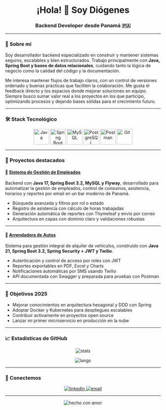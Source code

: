 <h1 align="center">¡Hola! 👋 Soy Diógenes</h1>
<h3 align="center">Backend Developer desde Panamá 🇵🇦</h3>

---

### 🚀 Sobre mí

Soy desarrollador backend especializado en construir y mantener sistemas seguros, escalables y bien estructurados. Trabajo principalmente con **Java, Spring Boot y bases de datos relacionales**, cuidando tanto la lógica de negocio como la calidad del código y la documentación.

Me interesa mantener flujos de trabajo claros, con un control de versiones ordenado y buenas prácticas que faciliten la colaboración. Me gusta el feedback directo y los espacios donde mejorar soluciones en equipo.  
Siempre busco sumar valor real a los proyectos en los que participo, optimizando procesos y dejando bases sólidas para el crecimiento futuro.

---

### 🛠️ Stack Tecnológico

<p align="center">
  <img src="https://cdn.jsdelivr.net/gh/devicons/devicon/icons/java/java-original.svg" width="50" alt="Java"/>
  <img src="https://cdn.jsdelivr.net/gh/devicons/devicon/icons/spring/spring-original.svg" width="50" alt="Spring Boot"/>
  <img src="https://cdn.jsdelivr.net/gh/devicons/devicon/icons/mysql/mysql-original.svg" width="50" alt="MySQL"/>
  <img src="https://cdn.jsdelivr.net/gh/devicons/devicon/icons/postgresql/postgresql-original.svg" width="50" alt="PostgreSQL"/>
  <img src="https://www.vectorlogo.zone/logos/getpostman/getpostman-icon.svg" width="50" alt="Postman"/>
  <img src="https://www.vectorlogo.zone/logos/git-scm/git-scm-icon.svg" width="50" alt="Git"/>
</p>

---

### 🌟 Proyectos destacados

#### 💼 [Sistema de Gestión de Empleados](https://github.com/dio-quincarDev/Gestion-de-Empleados)
Backend con **Java 17, Spring Boot 3.2, MySQL y Flyway**, desarrollado para automatizar la gestión de empleados, control de consumos, asistencia, horarios y reportes por email en un bar moderno de Panamá.

- Búsqueda avanzada y filtros por rol o estado
- Registro de asistencia con cálculo de horas trabajadas
- Generación automática de reportes con Thymeleaf y envío por correo
- Arquitectura en capas con dominio claro y validaciones robustas

---

#### 🚗 [Arrendadora de Autos](https://github.com/dio-quincarDev/ArrendadoraDeAutos)
Sistema para gestión integral de alquiler de vehículos, construido con **Java 21, Spring Boot 3.2, Spring Security + JWT y Twilio**.

- Autenticación y control de acceso por roles con JWT
- Reportes exportables en PDF, Excel y Charts
- Notificaciones automáticas por SMS usando Twilio
- API documentada con Swagger y preparada para pruebas con Postman

---

### 🎯 Objetivos 2025

- Mejorar conocimientos en arquitectura hexagonal y DDD con Spring
- Adoptar Docker y Kubernetes para despliegues escalables
- Contribuir activamente en proyectos open source
- Lanzar mi primer microservicio en producción en la nube

---

### 📈 Estadísticas de GitHub

<p align="center">
  <img src="https://github-readme-stats.vercel.app/api?username=dio-quincardev&show_icons=true&theme=tokyonight&hide_border=true&count_private=true" alt="stats"/>
</p>
<p align="center">
  <img src="https://github-readme-stats.vercel.app/api/top-langs/?username=dio-quincardev&theme=tokyonight&hide_border=true&layout=compact" alt="langs"/>
</p>

---

### 🤝 Conectemos

<p align="center">
  <a href="https://linkedin.com/in/dio-quincar" target="blank">
    <img src="https://img.shields.io/badge/LinkedIn-0077B5?style=for-the-badge&logo=linkedin&logoColor=white" alt="linkedin"/>
  </a>
  <a href="mailto:dio-quincar@outlook.com">
    <img src="https://img.shields.io/badge/Email-D14836?style=for-the-badge&logo=gmail&logoColor=white" alt="email"/>
  </a>
</p>

---

<div align="center">
  <img src="https://img.shields.io/badge/Hecho%20con-❤️-ff69b4?style=for-the-badge" alt="hecho con amor"/>
</div>
